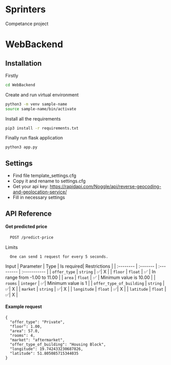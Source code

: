 # Sprinters
Competance project

# WebBackend

## Installation

Firstly
```bash
cd WebBackend
```
Create and run virtual environment

```bash
python3 -m venv sample-name
source sample-name/bin/activate
```
Install all the requirements
```bash
pip3 install -r requirements.txt
```
Finally run flask application
```bash
python3 app.py
```

## Settings
- Find file template_settings.cfg
- Copy it and rename to settings.cfg
- Get your api key: https://rapidapi.com/Noggle/api/reverse-geocoding-and-geolocation-service/
- Fill in necessary settings

## API Reference

#### Get predicted price

```bash
  POST /predict-price
```
Limits
```
  One can send 1 request for every 5 seconds.
```
Input
| Parameter | Type     | Is required| Restrictions  |
| :-------- | :------- | :--------- | :----------- |
| `offer_type` | `string` | ✅| X |
| `floor` | `float` | ✅  | In range from -1.00 to 11.00 |
| `area` | `float` | ✅  | Minimum value is 10.00 |
| `rooms` | `integer` | ✅| Minimum value is 1 |
| `offer_type_of_building` | `string` | ✅| X |
| `market` | `string` | ✅| X |
| `longitude` | `float` | ✅| X |
| `latitude` | `float` | ✅| X |

#### Example request

```http
{
  "offer_type": "Private",
  "floor": 1.00,
  "area": 57.0,
  "rooms": 4,
  "market": "aftermarket",
  "offer_type_of_building": "Housing Block",
  "longitude": 19.742433230687826,
  "latitude": 51.805085715344035
}
```
